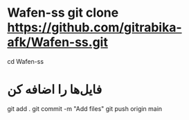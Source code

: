 # Wafen-ss git clone https://github.com/gitrabika-afk/Wafen-ss.git
cd Wafen-ss
# فایل‌ها را اضافه کن
git add .
git commit -m "Add files"
git push origin main